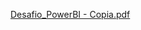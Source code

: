 [Desafio_PowerBI - Copia.pdf](https://github.com/user-attachments/files/17357281/Desafio_PowerBI.-.Copia.pdf)
